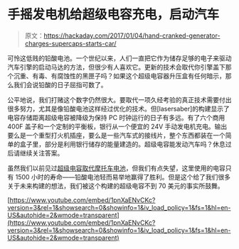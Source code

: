 # 手摇发电机给超级电容充电，启动汽车

> 原文：<https://hackaday.com/2017/01/04/hand-cranked-generator-charges-supercaps-starts-car/>

可怜这低贱的铅酸电池。一个世纪以来，人们一直把它作为储存足够的电子来驱动汽车引擎的启动马达的方法，但很少有人喜欢它。更新的技术会取代你引擎盖下那个沉重、有毒、有腐蚀性的黑匣子吗？如果这个超级电容器升压盒有任何暗示，那么我们会说铅酸的日子屈指可数了。

公平地说，我们打赌这个数字仍然很大。要取代一项久经考验的真正技术需要付出很多努力，尤其是像铅酸电池这样经过优化的技术。但[lasersaber]的构建显示了电容存储距离超级电容被降级为保持 PC 时钟运行的日子有多远。有了六个商用 400F 盖子和一个定制的平衡板，银行从一个便宜的 24V 手动发电机充电。输出要么是一个重型打火机插座，要么是一些汽车式的接线片，整个东西都装在一个简单的盒子里，部分是利用银行储存的能量建造的。超级电容能发动汽车吗？休息过后请继续关注答案。

虽然我们以前见过[超级电容取代摩托车电池](http://hackaday.com/2014/10/18/replacing-the-lead-in-a-motorcycle-battery-with-supercaps/)，但我们有点失望，这里使用的电容只有 1500 小时的寿命——铅酸电池轻而易举地赢得了胜利。但是这个给了我们很多关于未来构建的想法，我们被这个构建的超级电容不到 70 美元的事实所鼓舞。

 [https://www.youtube.com/embed/1pnXaENvCKc?version=3&rel=1&showsearch=0&showinfo=1&iv_load_policy=1&fs=1&hl=en-US&autohide=2&wmode=transparent](https://www.youtube.com/embed/1pnXaENvCKc?version=3&rel=1&showsearch=0&showinfo=1&iv_load_policy=1&fs=1&hl=en-US&autohide=2&wmode=transparent)


